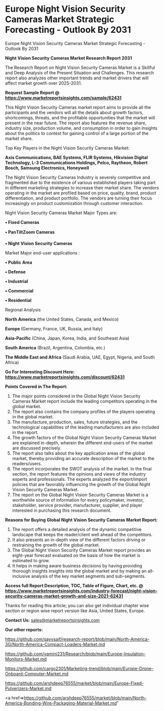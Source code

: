 # Europe Night Vision Security Cameras Market Strategic Forecasting - Outlook By 2031
 Europe Night Vision Security Cameras Market Strategic Forecasting - Outlook By 2031

<strong>Night Vision Security Cameras Market Research Report 2031</strong>

The Research Report on Night Vision Security Cameras Market is a Skillful and Deep Analysis of the Present Situation and Challenges. This research report also analyzes other important trends and market drivers that will affect market growth over 2025-2031.

<strong>Request Sample Report @ <a href=https://www.marketreportsinsights.com/sample/62431>https://www.marketreportsinsights.com/sample/62431</a></strong>

This Night Vision Security Cameras market report aims to provide all the participants and the vendors will all the details about growth factors, shortcomings, threats, and the profitable opportunities that the market will present in the near future. The report also features the revenue share, industry size, production volume, and consumption in order to gain insights about the politics to contest for gaining control of a large portion of the market share.

Top Key Players in the Night Vision Security Cameras Market:

<strong>Axis Communications, BAE Systems, FLIR Systems, Hikvision Digital Technology, L-3 Communications Holdings, Pelco, Raytheon, Robert Bosch, Samsung Electronics, Honeywell</strong>

The Night Vision Security Cameras Industry is severely competitive and fragmented due to the existence of various established players taking part in different marketing strategies to increase their market share. The vendors operating in the market are profiled based on price, quality, brand, product differentiation, and product portfolio. The vendors are turning their focus increasingly on product customization through customer interaction.

Night Vision Security Cameras Market Major Types are:

<strong>• Fixed Cameras

• PanTiltZoom Cameras

• Night Vision Security Cameras</strong>

Market Major end-user applications :

<strong>• Public Area

• Defense

• Industrial

• Commercial

• Residential</strong>

Regional Analysis

</u><strong><b>North America</b></strong> (the United States, Canada, and Mexico)

<strong><b>Europe </b></strong>(Germany, France, UK, Russia, and Italy)

<strong><b>Asia-Pacific</b></strong> (China, Japan, Korea, India, and Southeast Asia)

<strong><b>South America</b></strong> (Brazil, Argentina, Colombia, etc.)

<strong><b>The Middle East and Africa</b></strong> (Saudi Arabia, UAE, Egypt, Nigeria, and South Africa)

<strong>Go For Interesting Discount Here: <a href=https://www.marketreportsinsights.com/discount/62431>https://www.marketreportsinsights.com/discount/62431</a></strong>

<strong>Points Covered in The Report:</strong>
<ol>
  <li>The major points considered in the Global Night Vision Security Cameras Market report include the leading competitors operating in the global market.</li>
  <li>The report also contains the company profiles of the players operating in the global market.</li>
  <li>The manufacture, production, sales, future strategies, and the technological capabilities of the leading manufacturers are also included in the report.</li>
  <li>The growth factors of the Global Night Vision Security Cameras Market are explained in-depth, wherein the different end-users of the market are discussed precisely.</li>
  <li>The report also talks about the key application areas of the global market, thereby providing an accurate description of the market to the readers/users.</li>
  <li>The report incorporates the SWOT analysis of the market. In the final section, the report features the opinions and views of the industry experts and professionals. The experts analyzed the export/import policies that are favorably influencing the growth of the Global Night Vision Security Cameras Market.</li>
  <li>The report on the Global Night Vision Security Cameras Market is a worthwhile source of information for every policymaker, investor, stakeholder, service provider, manufacturer, supplier, and player interested in purchasing this research document.</li>
</ol>
<strong>Reasons for Buying Global Night Vision Security Cameras Market Report:</strong>

<ol>
  <li>The report offers a detailed analysis of the dynamic competitive landscape that keeps the reader/client well ahead of the competitors.</li>
  <li>It also presents an in-depth view of the different factors driving or restraining the growth of the global market.</li>
  <li>The Global Night Vision Security Cameras Market report provides an eight-year forecast evaluated on the basis of how the market is estimated to grow.</li>
  <li>It helps in making aware business decisions by having providing thorough insights insights into the global market and by making an all-inclusive analysis of the key market segments and sub-segments.</li>
</ol>
<strong>Access full Report Description, TOC, Table of Figure, Chart, etc. @ <a href=https://www.marketreportsinsights.com/industry-forecast/night-vision-security-cameras-market-growth-and-size-2021-62431>https://www.marketreportsinsights.com/industry-forecast/night-vision-security-cameras-market-growth-and-size-2021-62431</a></strong>


Thanks for reading this article; you can also get individual chapter wise section or region wise report version like Asia, United States, Europe.

<strong>Contact Us:</strong>
sales@marketreportsinsights.com

<strong>Our other reports:</strong>

<a href=https://github.com/sayysaif/research-report/blob/main/North-America-3G/North-America-Compact-Loaders-Market.md>https://github.com/sayysaif/research-report/blob/main/North-America-3G/North-America-Compact-Loaders-Market.md</a>

<a href=https://github.com/yamini231/Research/blob/main/Europe-Insulation-Monitors-Market.md>https://github.com/yamini231/Research/blob/main/Europe-Insulation-Monitors-Market.md</a>

<a href=https://github.com/cargo2301/Marketing-trend/blob/main/Europe-Drone-Onboard-Computer-Market.md>https://github.com/cargo2301/Marketing-trend/blob/main/Europe-Drone-Onboard-Computer-Market.md</a>

<a href=https://github.com/arshdeep76555/market/blob/main/Europe-Fixed-Pulverizers-Market.md>https://github.com/arshdeep76555/market/blob/main/Europe-Fixed-Pulverizers-Market.md</a>

<a href=>https://github.com/arshdeep76555/market/blob/main/North-America-Bonding-Wire-Packaging-Material-Market.md</a>"
